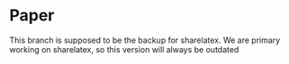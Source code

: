 # Paper

This branch is supposed to be the backup for sharelatex. We are primary working on sharelatex, so this version will always be outdated